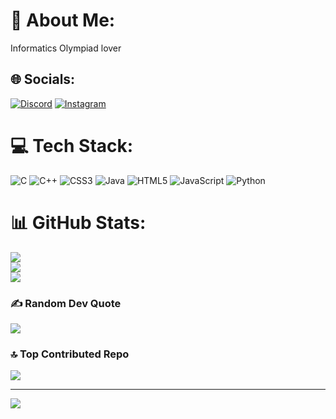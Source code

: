 # 💫 About Me:
Informatics Olympiad lover


## 🌐 Socials:
[![Discord](https://img.shields.io/badge/Discord-%237289DA.svg?logo=discord&logoColor=white)](https://discord.gg/RqxGrTfVCG) [![Instagram](https://img.shields.io/badge/Instagram-%23E4405F.svg?logo=Instagram&logoColor=white)](https://instagram.com/francesco_rizzello_) 

# 💻 Tech Stack:
![C](https://img.shields.io/badge/c-%2300599C.svg?style=for-the-badge&logo=c&logoColor=white) ![C++](https://img.shields.io/badge/c++-%2300599C.svg?style=for-the-badge&logo=c%2B%2B&logoColor=white) ![CSS3](https://img.shields.io/badge/css3-%231572B6.svg?style=for-the-badge&logo=css3&logoColor=white) ![Java](https://img.shields.io/badge/java-%23ED8B00.svg?style=for-the-badge&logo=java&logoColor=white) ![HTML5](https://img.shields.io/badge/html5-%23E34F26.svg?style=for-the-badge&logo=html5&logoColor=white) ![JavaScript](https://img.shields.io/badge/javascript-%23323330.svg?style=for-the-badge&logo=javascript&logoColor=%23F7DF1E) ![Python](https://img.shields.io/badge/python-3670A0?style=for-the-badge&logo=python&logoColor=ffdd54)
# 📊 GitHub Stats:
![](https://github-readme-stats.vercel.app/api?username=cestello&theme=blue-green&hide_border=false&include_all_commits=false&count_private=false)<br/>
![](https://github-readme-streak-stats.herokuapp.com/?user=cestello&theme=blue-green&hide_border=false)<br/>
![](https://github-readme-stats.vercel.app/api/top-langs/?username=cestello&theme=blue-green&hide_border=false&include_all_commits=false&count_private=false&layout=compact)

### ✍️ Random Dev Quote
![](https://quotes-github-readme.vercel.app/api?type=horizontal&theme=radical)

### 🔝 Top Contributed Repo
![](https://github-contributor-stats.vercel.app/api?username=cestello&limit=5&theme=dracula&combine_all_yearly_contributions=true)

---
[![](https://visitcount.itsvg.in/api?id=cestello&icon=0&color=0)](https://visitcount.itsvg.in)

<!-- Proudly created with GPRM ( https://gprm.itsvg.in ) -->